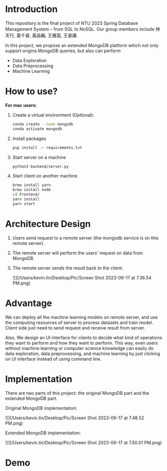 # Introduction

This repository is the final project of NTU 2023 Spring Database Management System – from SQL to NoSQL. Our group members include 林天行, 黃千睿, 黃品翰, 王雅茵, 王睿謙.



In this project, we propose an extended MongoDB platform which not only support origina MongoDB queries, but also can perform 

- Data Exploration
- Data Preprocessing
- Machine Learning



# How to use?

**For mac users:**

1. Create a virtual environment (Optional):

   ```bash
   conda create --name mongodb
   conda activate mongodb
   ```

2. Install packages

   ```bash
   pip install -r requirements.txt
   ```

3. Start server on a machine

   ```bash
   python3 backend/server.py
   ```

4. Start client on another machine

   ```bash
   brew install yarn
   brew install node
   cd Frontend/
   yarn install
   yarn start
   ```



# Architecture Design

1. Users send request to a remote server (the mongodb service is on this remote server).

2. The remote server will perform the users' request on data from MongoDB.

3. The remote server sends the result back to the client.

   ![](/Users/kevin.lin/Desktop/Pic/Screen Shot 2023-06-17 at 7.36.54 PM.png)

# Advantage

We can deploy all the machine learning models on remote server, and use the computing resources of server to process datasets and train model. Client side just need to send request and receive result from server.

Also, We design an UI interface for clients to decide what kind of operations they want to perform and how they want to perform. This way, even users without machine learning or computer science knowledge can easliy do data exploration, data preprocessing, and machine learning by just clicking on UI interface instead of using command line.

# Implementation

There are two parts of this project: the original MongoDB part and the extended MongoDB part.

Original MongoDB implementation:

![](/Users/kevin.lin/Desktop/Pic/Screen Shot 2023-06-17 at 7.48.52 PM.png)

Extended MongoDB implementation:

![](/Users/kevin.lin/Desktop/Pic/Screen Shot 2023-06-17 at 7.50.01 PM.png)

# Demo


